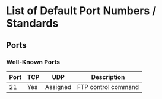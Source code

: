 # List of Default Port Numbers / Standards

## Ports

### Well-Known Ports

Port | TCP | UDP | Description
--- | --- | --- | ---
21 | Yes | Assigned | FTP control command
